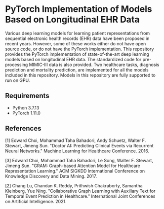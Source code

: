 # PyTorch Implementation of Models Based on Longitudinal EHR Data
Various deep learning models for learning patient representations from sequential electronic health records (EHR) data have been proposed in recent years. However, some of these works either do not have open source code, or do not have the PyTorch implementation. This repository provides the PyTorch implementation of state-of-the-art deep learning models based on longitudinal EHR data. The standardized code for pre-processing MIMIC-III data is also provided. Two healthcare tasks, diagnosis prediction and mortality prediction, are implemented for all the models included in this repository. Models in this repository are fully supported to run on GPU.

## Requirements
- Python 3.7.13
- PyTorch 1.11.0

## References
[1] Edward Choi, Mohammad Taha Bahadori, Andy Schuetz, Walter F. Stewart, Jimeng Sun. "Doctor AI: Predicting Clinical Events via Recurrent Neural Networks." Machine Learning for Healthcare Conference. 2016.

[3] Edward Choi, Mohammad Taha Bahadori, Le Song, Walter F. Stewart, Jimeng Sun. "GRAM: Graph-based Attention Model for Healthcare Representation Learning." ACM SIGKDD International Conference on Knowledge Discovery and Data Mining. 2017.

[2] Chang Lu, Chandan K. Reddy, Prithwish Chakraborty, Samantha Kleinberg, Yue Ning. "Collaborative Graph Learning with Auxiliary Text for Temporal Event Prediction in Healthcare." International Joint Conferences on Artificial Intelligence. 2021.
